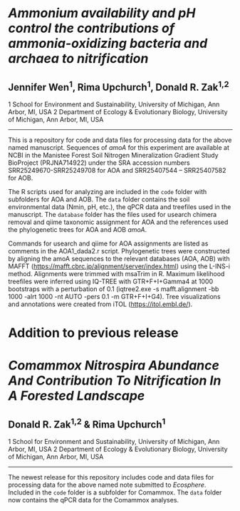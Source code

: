 # *Ammonium availability and pH control the contributions of ammonia-oxidizing bacteria and archaea to nitrification*
## Jennifer Wen<sup>1</sup>, Rima Upchurch<sup>1</sup>, Donald R. Zak<sup>1,2</sup>
1 School for Environment and Sustainability, University of Michigan, Ann Arbor, MI, USA 
2 Department of Ecology & Evolutionary Biology, University of Michigan, Ann Arbor, MI, USA 

***************

This is a repository for code and data files for processing data for the above named manuscript. Sequences of *amoA* for this experiment are available at NCBI in the Manistee Forest Soil Nitrogen Mineralization Gradient Study	BioProject (PRJNA714922) under the SRA accession numbers SRR25249670-SRR25249708 for AOA and SRR25407544 – SRR25407582 for AOB.

The R scripts used for analyzing are included in the `code` folder with subfolders for AOA and AOB. The `data` folder contains the soil environmental data (Nmin, pH, etc.), the qPCR data and treefiles used in the manuscript. The `database` folder has the files used for usearch chimera removal and qiime taxonomic assignment for AOA and the references used the phylogenetic trees for AOA and AOB *amoA*.

Commands for usearch and qiime for AOA assignments are listed as comments in the AOA1_dada2.r script. Phylogenetic trees were constructed by aligning the amoA sequences to the relevant databases (AOA, AOB) with MAFFT (https://mafft.cbrc.jp/alignment/server/index.html) using the L-INS-i method. Alignments were trimmed with msaTrim in R. Maximum likelihood treefiles were inferred using IQ-TREE with GTR+F+I+Gamma4 at 1000 bootstraps with a perturbation of 0.1 (iqtree2.exe -s mafft.alignment -bb 1000 -alrt 1000 -nt AUTO -pers 0.1 -m GTR+F+I+G4). Tree visualizations and annotations were created from iTOL (https://itol.embl.de/).

# Addition to previous release
# *Comammox Nitrospira Abundance And Contribution To Nitrification In A Forested Landscape*
## Donald R. Zak<sup>1,2</sup> & Rima Upchurch<sup>1</sup> 
1 School for Environment and Sustainability, University of Michigan, Ann Arbor, MI, USA 
2 Department of Ecology & Evolutionary Biology, University of Michigan, Ann Arbor, MI, USA 

***************

The newest release for this repository includes code and data files for processing data for the above named note submitted to _Ecosphere_. Included in the `code` folder is a subfolder for Comammox. The `data` folder now contains the qPCR data for the Comammox analyses. 

